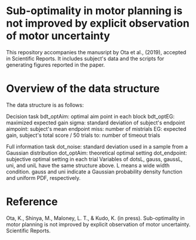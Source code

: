# Sub-optimality in motor planning is not improved by explicit observation of motor uncertainty

This repository accompanies the manusript by Ota et al., (2019), accepted in Scientific Reports. It includes subject's data and the scripts for generating figures reported in the paper.

# Overview of the data structure
The data structure is as follows:

Decision task
bdt_optAim: optimal aim point in each block 
bdt_optEG: maximized expected gain 
sigma: standard deviation of subject's endpoint 
aimpoint: subject's mean endpoint 
miss: number of mistrials
EG: expected gain, subject's total score / 50 trials 
to: number of timeout trials

Full information task
dot_noise: standard deviation used in a sample from a Gaussian distribution
dot_optAim: theoretical optimal setting 
dot_endpoint: subjective optimal setting in each trial 
Variables of dotsL, gauss, gaussL, uni, and uniL have the same structure above. 
L means a wide width condition. gauss and uni indicate a Gaussian probability density function and uniform PDF, respectively. 

# Reference
Ota, K., Shinya, M., Maloney, L. T., & Kudo, K. (in press). Sub-optimality in motor planning is not improved by explicit observation of motor uncertainty. Scientific Reports.
